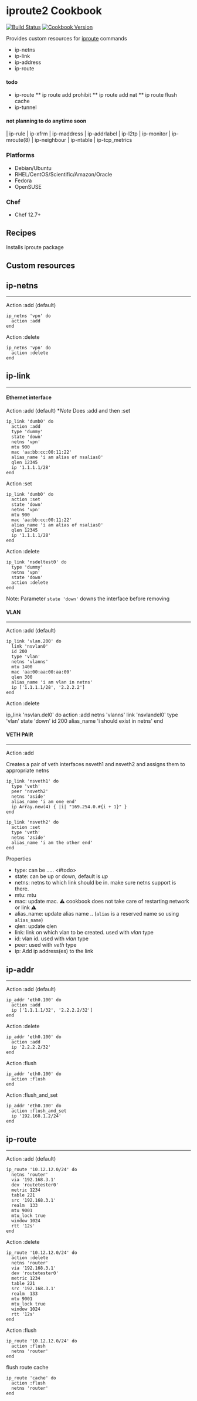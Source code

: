 # iproute2 Cookbook


[![Build Status](https://travis-ci.org/karthik-altiscale/iproute2-cookbook.svg?branch=master)](https://travis-ci.org/karthik-altiscale/iproute2-cookbook) [![Cookbook Version](https://img.shields.io/cookbook/v/iproute2.svg)](https://supermarket.chef.io/cookbooks/iproute2)

Provides custom resources for [iproute](http://manpages.ubuntu.com/manpages/trusty/man8/ip.8.html) commands

* ip-netns
* ip-link
* ip-address
* ip-route

#### todo
* ip-route
** ip route add prohibit
** ip route add nat
** ip route flush cache
* ip-tunnel

#### not planning to do anytime soon
| ip-rule | ip-xfrm | ip-maddress | ip-addrlabel | ip-l2tp | ip-monitor | ip-mroute(8) | ip-neighbour | ip-ntable | ip-tcp_metrics

### Platforms

- Debian/Ubuntu
- RHEL/CentOS/Scientific/Amazon/Oracle
- Fedora
- OpenSUSE

### Chef

- Chef 12.7+

## Recipes

Installs iproute package

## Custom resources

## ip-netns
---

Action :add (default)

```
ip_netns 'vpn' do
  action :add
end
```

Action :delete

```
ip_netns 'vpn' do
  action :delete
end
```

## ip-link
---

#### Ethernet interface

Action :add (default)
**Note* Does :add and then :set

```
ip_link 'dumb0' do
  action :add
  type 'dummy'
  state 'down'
  netns 'vpn'
  mtu 900
  mac 'aa:bb:cc:00:11:22'
  alias_name 'i am alias of nsalias0'
  qlen 12345
  ip '1.1.1.1/28'
end
```

Action :set

```
ip_link 'dumb0' do
  action :set
  state 'down'
  netns 'vpn'
  mtu 900
  mac 'aa:bb:cc:00:11:22'
  alias_name 'i am alias of nsalias0'
  qlen 12345
  ip '1.1.1.1/28'  
end
```

Action :delete

```
ip_link 'nsdeltest0' do
  type 'dummy'
  netns 'vpn'
  state 'down'
  action :delete
end
```

Note: Parameter `state 'down'` downs the interface before removing

#### VLAN
---
Action :add (default)

```
ip_link 'vlan.200' do
  link 'nsvlan0'
  id 200
  type 'vlan'
  netns 'vlanns'
  mtu 1400
  mac 'aa:00:aa:00:aa:00'
  qlen 300
  alias_name 'i am vlan in netns'
  ip ['1.1.1.1/28', '2.2.2.2']
end
```

Action :delete

ip_link 'nsvlan.del0' do
  action :add
  netns 'vlanns'
  link 'nsvlandel0'
  type 'vlan'
  state 'down'
  id 200
  alias_name 'i should exist in netns'
end

#### VETH PAIR
---

Action :add

Creates a pair of veth interfaces nsveth1 and nsveth2 and assigns them to appropriate netns

```
ip_link 'nsveth1' do
  type 'veth'
  peer 'nsveth2'
  netns 'aside'
  alias_name 'i am one end'
  ip Array.new(4) { |i| "169.254.0.#{i + 1}" }
end
```

```
ip_link 'nsveth2' do
  action :set
  type 'veth'
  netns 'zside'
  alias_name 'i am the other end'
end
```

Properties
* type: can be ..... <#todo>
* state: can be up or down, default is *up*
* netns: netns to which link should be in. make sure netns support is there. 
* mtu: mtu
* mac: update mac. :warning: cookbook does not take care of restarting network or link :warning:
* alias_name: update alias name .. (`alias` is a reserved name so using `alias_name`)
* qlen: update qlen
* link: link on which vlan to be created. used with *vlan* type
* id: vlan id. used with *vlan* type
* peer: used with *veth* type 
* ip: Add ip address(es) to the link


## ip-addr
---

Action :add (default)

```
ip_addr 'eth0.100' do
  action :add
  ip ['1.1.1.1/32', '2.2.2.2/32']
end
```

Action :delete

```
ip_addr 'eth0.100' do
  action :add
  ip '2.2.2.2/32'
end
```

Action :flush

```
ip_addr 'eth0.100' do
  action :flush
end
```

Action :flush_and_set
```
ip_addr 'eth0.100' do
  action :flush_and_set
  ip '192.168.1.2/24'
end
```

## ip-route
---

Action :add (default)

```
ip_route '10.12.12.0/24' do
  netns 'router'
  via '192.168.3.1'
  dev 'routetester0'
  metric 1234
  table 221
  src '192.168.3.1'
  realm  133
  mtu 9001
  mtu_lock true
  window 1024
  rtt '12s'
end

```

Action :delete

```
ip_route '10.12.12.0/24' do
  action :delete
  netns 'router'
  via '192.168.3.1'
  dev 'routetester0'
  metric 1234
  table 221
  src '192.168.3.1'
  realm  133
  mtu 9001
  mtu_lock true
  window 1024
  rtt '12s'
end

```

Action :flush

```
ip_route '10.12.12.0/24' do
  action :flush
  netns 'router'
end
```

flush route cache

```
ip_route 'cache' do
  action :flush
  netns 'router'
end
```
